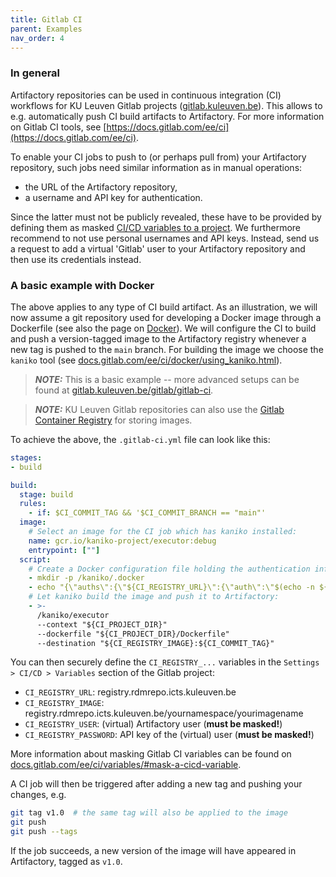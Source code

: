 ```yaml
---
title: Gitlab CI
parent: Examples
nav_order: 4
---
```


### In general

Artifactory repositories can be used in continuous integration (CI) workflows
for KU Leuven Gitlab projects ([gitlab.kuleuven.be](
https://gitlab.kuleuven.be)). This allows to e.g. automatically push CI build
artifacts to Artifactory. For more information on Gitlab CI tools, see
[https://docs.gitlab.com/ee/ci](https://docs.gitlab.com/ee/ci).

To enable your CI jobs to push to (or perhaps pull from) your Artifactory
repository, such jobs need similar information as in manual operations:
- the URL of the Artifactory repository,
- a username and API key for authentication.

Since the latter must not be publicly revealed, these have to be provided
by defining them as masked [CI/CD variables to a project](
https://docs.gitlab.com/ee/ci/variables/#add-a-cicd-variable-to-a-project).
We furthermore recommend to not use personal usernames and API keys. Instead,
send us a request to add a virtual 'Gitlab' user to your Artifactory repository
and then use its credentials instead.


### A basic example with Docker

The above applies to any type of CI build artifact. As an illustration,
we will now assume a git repository used for developing a Docker image through
a Dockerfile (see also the page on [Docker](./docker)). We will configure
the CI to build and push a version-tagged image to the Artifactory registry
whenever a new tag is pushed to the `main` branch. For building the image we
choose the `kaniko` tool (see [docs.gitlab.com/ee/ci/docker/using_kaniko.html](
https://docs.gitlab.com/ee/ci/docker/using_kaniko.html)).

> **_NOTE:_** This is a basic example -- more advanced setups can be
found at [gitlab.kuleuven.be/gitlab/gitlab-ci](
https://gitlab.kuleuven.be/gitlab/gitlab-ci).

> **_NOTE:_** KU Leuven Gitlab repositories can also use the
[Gitlab Container Registry](
https://docs.gitlab.com/ee/user/packages/container_registry) for storing images.

To achieve the above, the `.gitlab-ci.yml` file can look like this:
```yaml
stages:
- build

build:
  stage: build
  rules:
    - if: $CI_COMMIT_TAG && '$CI_COMMIT_BRANCH == "main"'
  image:
    # Select an image for the CI job which has kaniko installed:
    name: gcr.io/kaniko-project/executor:debug
    entrypoint: [""]
  script:
    # Create a Docker configuration file holding the authentication info:
    - mkdir -p /kaniko/.docker
    - echo "{\"auths\":{\"${CI_REGISTRY_URL}\":{\"auth\":\"$(echo -n ${CI_REGISTRY_USER}:${CI_REGISTRY_PASSWORD} | base64 | tr -d '\n')\"}}}" > /kaniko/.docker/config.json
    # Let kaniko build the image and push it to Artifactory:
    - >-
      /kaniko/executor
      --context "${CI_PROJECT_DIR}"
      --dockerfile "${CI_PROJECT_DIR}/Dockerfile"
      --destination "${CI_REGISTRY_IMAGE}:${CI_COMMIT_TAG}"
```

You can then securely define the `CI_REGISTRY_...` variables in the
`Settings > CI/CD > Variables` section of the Gitlab project:

* `CI_REGISTRY_URL`: registry.rdmrepo.icts.kuleuven.be
* `CI_REGISTRY_IMAGE`: registry.rdmrepo.icts.kuleuven.be/yournamespace/yourimagename
* `CI_REGISTRY_USER`: (virtual) Artifactory user (**must be masked!**)
* `CI_REGISTRY_PASSWORD`: API key of the (virtual) user (**must be masked!**)

More information about masking Gitlab CI variables can be found on
[docs.gitlab.com/ee/ci/variables/#mask-a-cicd-variable](
https://docs.gitlab.com/ee/ci/variables/#mask-a-cicd-variable).

A CI job will then be triggered after adding a new tag and pushing your
changes, e.g.
```bash
git tag v1.0  # the same tag will also be applied to the image
git push
git push --tags
```
If the job succeeds, a new version of the image will have appeared in
Artifactory, tagged as `v1.0`.

